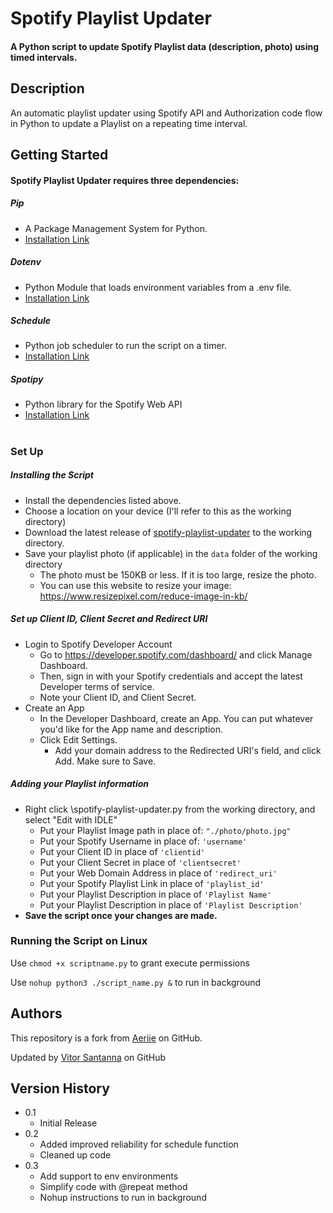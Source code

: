 # Spotify Playlist Updater


#### A Python script to update Spotify Playlist data (description, photo) using timed intervals.  

## Description

An automatic playlist updater using Spotify API and Authorization code flow in Python to update a Playlist on a repeating time interval. 

## Getting Started

#### Spotify Playlist Updater requires three dependencies: 

##### Pip

* A Package Management System for Python.
* [Installation Link](https://pip.pypa.io/en/stable/installation/)

##### Dotenv
* Python Module that loads environment variables from a .env file.
* [Installation Link](https://pypi.org/project/python-dotenv/)

##### Schedule
* Python job scheduler to run the script on a timer.
* [Installation Link](https://schedule.readthedocs.io/en/stable/installation.html)

##### Spotipy
* Python library for the Spotify Web API
* [Installation Link](https://spotipy.readthedocs.io/en/2.19.0/#installation)

#

### Set Up

##### Installing the Script

* Install the dependencies listed above. 
* Choose a location on your device (I'll refer to this as the working directory)
* Download the latest release of [spotify-playlist-updater](https://github.com/vitorsantanna2/spotify-playlist-updater) to the working directory. 
* Save your playlist photo (if applicable) in the ``data`` folder of the working directory
    * The photo must be 150KB or less. If it is too large, resize the photo. 
    * You can use this website to resize your image: https://www.resizepixel.com/reduce-image-in-kb/

##### Set up Client ID, Client Secret and Redirect URI
* Login to Spotify Developer Account
    * Go to https://developer.spotify.com/dashboard/ and click Manage Dashboard. 
    * Then, sign in with your Spotify credentials and accept the latest Developer terms of service.
    * Note your Client ID, and Client Secret. 
* Create an App
    * In the Developer Dashboard, create an App. You can put whatever you'd like for the App name and description. 
    * Click Edit Settings. 
        * Add your domain address to the Redirected URI's field, and click Add. Make sure to Save. 

##### Adding your Playlist information
* Right click \spotify-playlist-updater.py from the working directory, and select "Edit with IDLE"
   * Put your Playlist Image path in place of: ```` "./photo/photo.jpg" ````
   * Put your Spotify Username in place of: ```` 'username' ````
   * Put your Client ID in place of ```` 'clientid' ````
   * Put your Client Secret in place of ```` 'clientsecret' ````
   * Put your Web Domain Address in place of ```` 'redirect_uri' ````
   * Put your Spotify Playlist Link in place of ```` 'playlist_id' ````
   * Put your Playlist Description in place of ```` 'Playlist Name' ````
   * Put your Playlist Description in place of ```` 'Playlist Description' ````
* **Save the script once your changes are made.** 


### Running the Script on Linux
 Use `chmod +x scriptname.py` to grant execute permissions
 
 Use `nohup python3 ./script_name.py &` to run in background

## Authors
This repository is a fork from [Aeriie](https://github.com/aeriie) on GitHub.

Updated by [Vitor Santanna](https://github.com/vitorsantanna2) on GitHub

## Version History

* 0.1
    * Initial Release
* 0.2
   * Added improved reliability for schedule function
   * Cleaned up code
* 0.3
  * Add support to env environments
  * Simplify code with @repeat method
  * Nohup instructions to run in background

